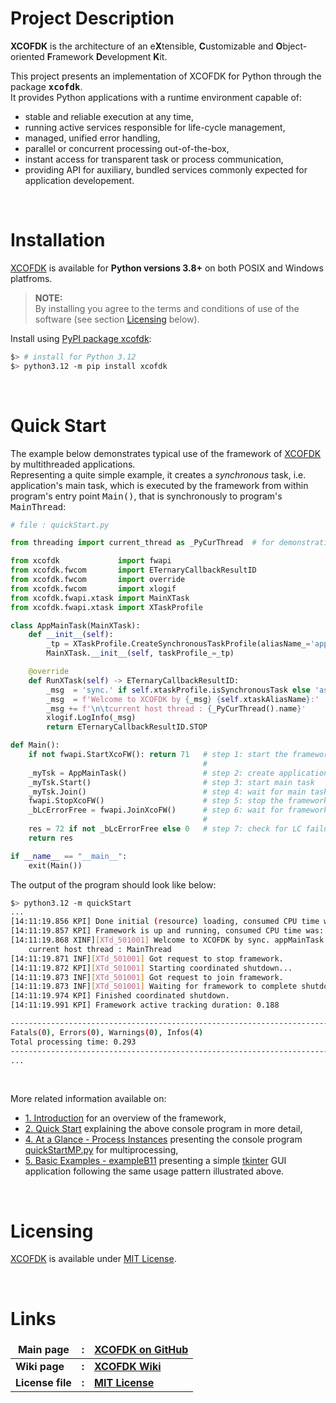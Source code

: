 <!-- ---------------------------------------------------------------------------
File        : README.md
Copyright   : Copyright(c) 2023-2024 Farzad Safa (farzad.safa@xcofdk.de)
License     : This software is distributed under the MIT License (http://opensource.org/licenses/MIT).
------------------------------------------------------------------------------->


# Project Description

**XCOFDK** is the architecture of an e**X**tensible, **C**ustomizable and **O**bject-oriented **F**ramework 
**D**evelopment **K**it.

This project presents an implementation of XCOFDK for Python through the package **<tt>xcofdk</tt>**. <br>
It provides Python applications with a runtime environment capable of: 
- stable and reliable execution at any time,
- running active services responsible for life-cycle management,
- managed, unified error handling,
- parallel or concurrent processing out-of-the-box,
- instant access for transparent task or process communication,
- providing API for auxiliary, bundled services commonly expected for application developement. 

<br>

# Installation

[XCOFDK](https://github.com/xcofdk/xcofdk-py) is available for **Python versions 3.8+** on both POSIX and Windows platfroms.

> **NOTE:** <br>
> By installing you agree to the terms and conditions of use of the software (see section [Licensing](#licensing) below).

Install using [PyPI package xcofdk](https://pypi.org/project/xcofdk/):

```bash
$> # install for Python 3.12
$> python3.12 -m pip install xcofdk
```

<br>

# Quick Start

The example below demonstrates typical use of the framework of [XCOFDK](https://github.com/xcofdk/xcofdk-py) by 
multithreaded applications. <br>
Representing a quite simple example, it creates a *synchronous* task, i.e. application's main task, which is executed
by the framework
from within program's entry point <tt>Main()</tt>, that is synchronously to program's <tt>MainThread</tt>:

```python
# file : quickStart.py

from threading import current_thread as _PyCurThread  # for demonstration purposes only

from xcofdk             import fwapi
from xcofdk.fwcom       import ETernaryCallbackResultID
from xcofdk.fwcom       import override
from xcofdk.fwcom       import xlogif
from xcofdk.fwapi.xtask import MainXTask
from xcofdk.fwapi.xtask import XTaskProfile

class AppMainTask(MainXTask):
    def __init__(self):
        _tp = XTaskProfile.CreateSynchronousTaskProfile(aliasName_='appMainTask')
        MainXTask.__init__(self, taskProfile_=_tp)

    @override
    def RunXTask(self) -> ETernaryCallbackResultID:
        _msg  = 'sync.' if self.xtaskProfile.isSynchronousTask else 'async.'
        _msg  = f'Welcome to XCOFDK by {_msg} {self.xtaskAliasName}:'
        _msg += f'\n\tcurrent host thread : {_PyCurThread().name}'
        xlogif.LogInfo(_msg)
        return ETernaryCallbackResultID.STOP

def Main():
    if not fwapi.StartXcoFW(): return 71   # step 1: start the framework
                                           #
    _myTsk = AppMainTask()                 # step 2: create application's main task
    _myTsk.Start()                         # step 3: start main task
    _myTsk.Join()                          # step 4: wait for main task's termination
    fwapi.StopXcoFW()                      # step 5: stop the framework
    _bLcErrorFree = fwapi.JoinXcoFW()      # step 6: wait for framework's coordinated shutdown
                                           #
    res = 72 if not _bLcErrorFree else 0   # step 7: check for LC failure (if any)
    return res

if __name__ == "__main__":
    exit(Main())
```

The output of the program should look like below:

```bash
$> python3.12 -m quickStart
...
[14:11:19.856 KPI] Done initial (resource) loading, consumed CPU time was: 0.090
[14:11:19.857 KPI] Framework is up and running, consumed CPU time was: 0.064
[14:11:19.868 XINF][XTd_501001] Welcome to XCOFDK by sync. appMainTask:
    current host thread : MainThread
[14:11:19.871 INF][XTd_501001] Got request to stop framework.
[14:11:19.872 KPI][XTd_501001] Starting coordinated shutdown...
[14:11:19.873 INF][XTd_501001] Got request to join framework.
[14:11:19.873 INF][XTd_501001] Waiting for framework to complete shutdown sequence...
[14:11:19.974 KPI] Finished coordinated shutdown.
[14:11:19.991 KPI] Framework active tracking duration: 0.188

--------------------------------------------------------------------------------
Fatals(0), Errors(0), Warnings(0), Infos(4)
Total processing time: 0.293
--------------------------------------------------------------------------------
...
```

<br>

More related information available on:
- [1. Introduction](https://github.com/xcofdk/xcofdk-py/wiki/1.-Introduction) for an overview of the framework,
- [2. Quick Start](https://github.com/xcofdk/xcofdk-py/wiki/2.-Quick-Start) explaining the above console program
  in more detail,
- [4. At a Glance - Process Instances](https://github.com/xcofdk/xcofdk-py/wiki/4.-At-a-Glance#process-instances)
  presenting the console program [quickStartMP.py](https://github.com/xcofdk/xcofdk-py/wiki/4.-At-a-Glance#process-instances)
  for multiprocessing,
- [5. Basic Examples - exampleB11](https://github.com/xcofdk/xcofdk-py/wiki/5.-Basic-Examples#exampleb11---common-sample-for-multithreaded-gui-programs)
  presenting a simple [tkinter](https://docs.python.org/3/library/tkinter.html) GUI application following the same usage pattern
  illustrated above.

<br>

# Licensing

[XCOFDK](https://github.com/xcofdk/xcofdk-py) is available under [MIT License](https://github.com/xcofdk/xcofdk-py/blob/master/LICENSE.txt).

<br>

# Links

<style>
td, th {
   border: none!important;
}
</style>

| Main page         | :      | [XCOFDK on GitHub](https://github.com/xcofdk/xcofdk-py)                      |
| ----------------  | -----  | ---------------------------------------------------------------------------- |
| **Wiki page**     | **:**  | [**XCOFDK Wiki**](https://github.com/xcofdk/xcofdk-py/wiki)                  |
| **License file**  | **:**  | [**MIT License**](https://github.com/xcofdk/xcofdk-py/blob/master/LICENSE.txt) |
